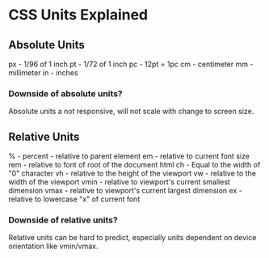 # CSS Units Explained

## Absolute Units

px - 1/96 of 1 inch
pt - 1/72 of 1 inch
pc - 12pt = 1pc
cm - centimeter
mm - millimeter
in - inches

### Downside of absolute units?

Absolute units a not responsive, will not scale with change to screen size.

## Relative Units

% - percent - relative to parent element
em - relative to current font size
rem - relative to font of root of the document html
ch - Equal to the width of "0" character
vh - relative to the height of the viewport
vw - relative to the width of the viewport
vmin - relative to viewport's current smallest dimension
vmax - relative to viewport's current largest dimension
ex - relative to lowercase "x" of current font

### Downside of relative units?

Relative units can be hard to predict, especially units dependent on device orientation like vmin/vmax.
